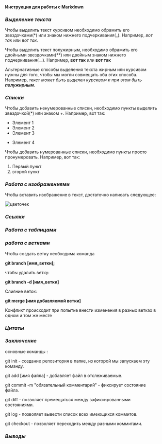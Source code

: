 #### **Инструкция для работы с Markdown**
### _Выделение текста_
Чтобы выделить текст курсивом необходимо обрамить его звездочками(*) или знаком нижнего подчеркивания(_). Например, *вот так* или _вот так_.

Чтобы выделить текст полужирным, необходимо обрамить его двойными звездочками(**) или двойным знаком нижнего подчеркивания(__). Например, **вот так** или __вот так__

Альтернативные способы выделения текста жирным или курсивом нужны для того, чтобы мы могли совмещать оба этих способа. Например, _текст может быть выделен курсивом и при этом быть **полужирным**_.
### _Списки_

Чтобы добавить ненумерованные списки, необходимо пункты выделить звездочкой(*) или знаком +. Например, вот так:
* Элемент 1
* Элемент 2
* Элемент 3
+ Элемент 4

Чтобы добавить нумерованные списки, необходимо пункты просто пронумеровать. Например, вот так:
1. Первый пункт
2. второй пункт
### _Работа с изображениями_
Чтобы вставить изображение в текст, достаточно написать следующее:

![цветочек](Chrysanthemum.jpg)
### _Ссылки_
### _Работа с таблицами_
### _работа с ветками_
Чтобы создать ветку необходима команда

**git branch [имя_ветки];**

чтобы удалить ветку:

**git branch -d [имя_ветки]**

Слияние веток:

**git merge [имя добавляемой ветки]**

Конфликт происходит при попытке внести изменения в разных ветках в одном и том же месте

### _Цитаты_
### _Заключение_

основные команды :

git init - создание репозитория в папке, из которой  мы  запускаем эту команду.

git add [имя файла] - добавляет файл в отслеживаемые.

git commit -m "обязательный комментарий"  - фиксирует состояние файла.

git diff - позволяет премещаться между зафиксированными состояниями.

git log - позволяет вывести список всех имеющихся коммитов.

git checkout - позволяет переходить между разными коммитами.
### _Выводы_